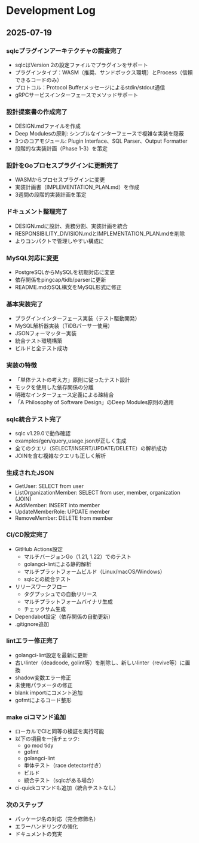 # Development Log

## 2025-07-19

### sqlcプラグインアーキテクチャの調査完了
- sqlcはVersion 2の設定ファイルでプラグインをサポート
- プラグインタイプ：WASM（推奨、サンドボックス環境）とProcess（信頼できるコードのみ）
- プロトコル：Protocol Bufferメッセージによるstdin/stdout通信
- gRPCサービスインターフェースでメソッドサポート

### 設計提案書の作成完了
- DESIGN.mdファイルを作成
- Deep Modulesの原則: シンプルなインターフェースで複雑な実装を隠蔽
- 3つのコアモジュール: Plugin Interface、SQL Parser、Output Formatter
- 段階的な実装計画（Phase 1-3）を策定

### 設計をGoプロセスプラグインに更新完了
- WASMからプロセスプラグインに変更
- 実装計画書（IMPLEMENTATION_PLAN.md）を作成
- 3週間の段階的実装計画を策定

### ドキュメント整理完了
- DESIGN.mdに設計、責務分割、実装計画を統合
- RESPONSIBILITY_DIVISION.mdとIMPLEMENTATION_PLAN.mdを削除
- よりコンパクトで管理しやすい構成に

### MySQL対応に変更
- PostgreSQLからMySQLを初期対応に変更
- 依存関係をpingcap/tidb/parserに更新
- README.mdのSQL構文をMySQL形式に修正

### 基本実装完了
- プラグインインターフェース実装（テスト駆動開発）
- MySQL解析器実装（TiDBパーサー使用）
- JSONフォーマッター実装
- 統合テスト環境構築
- ビルドと全テスト成功

### 実装の特徴
- 「単体テストの考え方」原則に従ったテスト設計
- モックを使用した依存関係の分離
- 明確なインターフェース定義による疎結合
- 「A Philosophy of Software Design」のDeep Modules原則の適用

### sqlc統合テスト完了
- sqlc v1.29.0で動作確認
- examples/gen/query_usage.jsonが正しく生成
- 全てのクエリ（SELECT/INSERT/UPDATE/DELETE）の解析成功
- JOINを含む複雑なクエリも正しく解析

### 生成されたJSON
- GetUser: SELECT from user
- ListOrganizationMember: SELECT from user, member, organization (JOIN)
- AddMember: INSERT into member
- UpdateMemberRole: UPDATE member
- RemoveMember: DELETE from member

### CI/CD設定完了
- GitHub Actions設定
  - マルチバージョンGo（1.21, 1.22）でのテスト
  - golangci-lintによる静的解析
  - マルチプラットフォームビルド（Linux/macOS/Windows）
  - sqlcとの統合テスト
- リリースワークフロー
  - タグプッシュでの自動リリース
  - マルチプラットフォームバイナリ生成
  - チェックサム生成
- Dependabot設定（依存関係の自動更新）
- .gitignore追加

### lintエラー修正完了
- golangci-lint設定を最新に更新
- 古いlinter（deadcode, golint等）を削除し、新しいlinter（revive等）に置換
- shadow変数エラー修正
- 未使用パラメータの修正
- blank importにコメント追加
- gofmtによるコード整形

### make ciコマンド追加
- ローカルでCIと同等の検証を実行可能
- 以下の項目を一括チェック:
  - go mod tidy
  - gofmt
  - golangci-lint
  - 単体テスト（race detector付き）
  - ビルド
  - 統合テスト（sqlcがある場合）
- ci-quickコマンドも追加（統合テストなし）

### 次のステップ
- パッケージ名の対応（完全修飾名）
- エラーハンドリングの強化
- ドキュメントの充実
